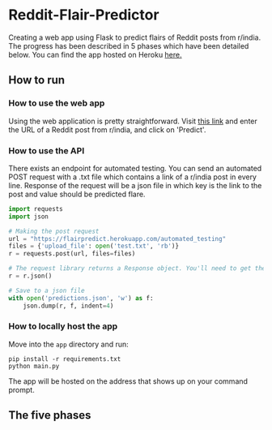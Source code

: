 # Reddit-Flair-Predictor

Creating a web app using Flask to predict flairs of Reddit posts from r/india. The progress has been described in 5 phases which have been detailed below. You can find the app hosted on Heroku [here.](https://flairpredict.herokuapp.com/)

## How to run

### How to use the web app
Using the web application is pretty straightforward. Visit [this link](https://flairpredict.herokuapp.com/) and enter the URL of a Reddit post from r/india, and click on 'Predict'.

### How to use the API
There exists an endpoint for automated testing. You can send an automated POST request with a .txt file which contains a link of a r/india post in every line. Response of the request will be a json file in which key is the link to the post and value should be predicted flare.

```python
import requests 
import json

# Making the post request
url = "https://flairpredict.herokuapp.com/automated_testing"
files = {'upload_file': open('test.txt', 'rb')}
r = requests.post(url, files=files)

# The request library returns a Response object. You'll need to get the json file with this command
r = r.json()

# Save to a json file
with open('predictions.json', 'w') as f:
    json.dump(r, f, indent=4)
```

### How to locally host the app
Move into the `app` directory and run:
```
pip install -r requirements.txt
python main.py
```

The app will be hosted on the address that shows up on your command prompt.

## The five phases
